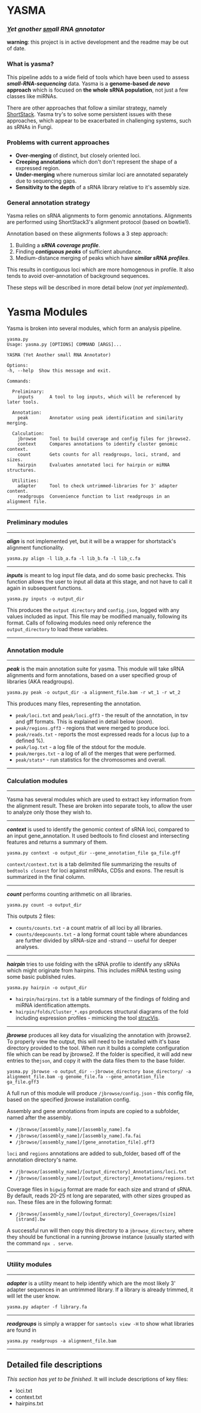 

# YASMA
### *<ins>Y</ins>et <ins>a</ins>nother <ins>sm</ins>all RNA <ins>a</ins>nnotator*
 
**warning**: this project is in active development and the readme may be out of date. 

### What is yasma?
This pipeline adds to a wide field of tools which have been used to assess ***small-RNA-sequencing*** data. Yasma is a **genome-based *de novo* approach** which is focused on **the whole sRNA population**, not just a few classes like miRNAs.

There are other approaches that follow a similar strategy, namely [ShortStack](https://github.com/MikeAxtell/ShortStack). Yasma try's to solve some persistent issues with these approaches, which appear to be exacerbated in challenging systems, such as sRNAs in Fungi.



### Problems with current approaches
* **Over-merging** of distinct, but closely oriented loci.
* **Creeping annotations** which don't don't represent the shape of a expressed region.
* **Under-merging** where numerous similar loci are annotated separately due to sequencing gaps.
* **Sensitivity to the depth** of a sRNA library relative to it's assembly size.


### General annotation strategy

Yasma relies on sRNA alignments to form genomic annotations. Alignments are performed using ShortStack3's alignment protocol (based on bowtie1).

Annotation based on these alignments follows a 3 step approach:
1. Building a ***sRNA coverage profile***.
2. Finding ***contiguous peaks*** of sufficient abundance.
3. Medium-distance merging of peaks which have ***similar sRNA profiles***.

This results in contiguous loci which are more homogenous in profile. It also tends to avoid over-annotation of background sequences.

These steps will be described in more detail below (*not yet implemented*).

# Yasma Modules

Yasma is broken into several modules, which form an analysis pipeline.

	yasma.py
	Usage: yasma.py [OPTIONS] COMMAND [ARGS]...

	YASMA (Yet Another small RNA Annotator)
	  
	Options:
	-h, --help  Show this message and exit.

	Commands:
	
	  Preliminary:
	    inputs      A tool to log inputs, which will be referenced by later tools.

	  Annotation:
	    peak        Annotator using peak identification and similarity merging.
	    
	  Calculation:
	    jbrowse     Tool to build coverage and config files for jbrowse2.
	    context     Compares annotations to identify cluster genomic context.
	    count       Gets counts for all readgroups, loci, strand, and sizes.
	    hairpin     Evaluates annotated loci for hairpin or miRNA structures.
	
	  Utilities:
	    adapter     Tool to check untrimmed-libraries for 3' adapter content.
	    readgroups  Convenience function to list readgroups in an alignment file.
***
### Preliminary modules
***

***align*** is not implemented yet, but it will be a wrapper for shortstack's alignment functionality.

    yasma.py align -l lib_a.fa -l lib_b.fa -l lib_c.fa

***
***inputs*** is meant to log input file data, and do some basic prechecks. This function allows the user to input all data at this stage, and not have to call it again in subsequent functions.

    yasma.py inputs -o output_dir
    


This produces the `output directory` and `config.json`, logged with any values included as input. This file may be modified manually, following its format. Calls of following modules need only reference the `output_directory` to load these variables.
***
### Annotation module
***

***peak*** is the main annotation suite for yasma. This module will take sRNA alignments and form annotations, based on a user specified group of libraries (AKA readgroups).

	yasma.py peak -o output_dir -a alignment_file.bam -r wt_1 -r wt_2
	


This produces many files, representing the annotation. 
* `peak/loci.txt` and `peak/loci.gff3` - the result of the annotation, in tsv and gff formats. This is explained in detail below (*soon*).
* `peak/regions.gff3` - regions that were merged to produce loci.
* `peak/reads.txt` - reports the most expressed reads for a locus (up to a defined %).
* `peak/log.txt` - a log file of the stdout for the module.
* `peak/merges.txt` - a log of all of the merges that were performed.
* `peak/stats*` - run statistics for the chromosomes and overall.

***
### Calculation modules
***

Yasma has several modules which are used to extract key information  from the alignment result. These are broken into separate tools, to allow the user to analyze only those they wish to.
***
***context*** is used to identify the genomic context of sRNA loci, compared to an input gene_annotation. It used bedtools to find closest and intersecting features and returns a summary of them. 

	yasma.py context -o output_dir --gene_annotation_file ga_file.gff

`context/context.txt` is a tab delimited file summarizing the results of `bedtools closest` for loci against mRNAs, CDSs and exons. The result is summarized in the final column.

***
***count*** performs counting arithmetic on all libraries. 

	yasma.py count -o output_dir

This outputs 2 files: 
* `counts/counts.txt` - a count matrix of all loci by all libraries.
* `counts/deepcounts.txt` - a long format count table where abundances are further divided by sRNA-size and -strand -- useful for deeper analyses.
***
***hairpin***  tries to use folding with the sRNA profile to identify any sRNAs which might originate from hairpins. This includes miRNA testing using some basic published rules.

	yasma.py hairpin -o output_dir
	


* `hairpin/hairpins.txt` is a table summary of the findings of folding and miRNA identification attempts.
* `hairpin/folds/Cluster_*.eps` produces structural diagrams of the fold including expression profiles - mimicking the tool [strucVis](https://github.com/MikeAxtell/strucVis).
***
***jbrowse*** produces all key data for visualizing the annotation with jbrowse2. To properly view the output, this will need to be installed with it's base directory provided to the tool. When run it builds a complete configuration file which can be read by jbrowse2. If the folder is specified, it will add new entries to the`json`, and copy it with the data files them to the base folder.

	yasma.py jbrowse -o output_dir --jbrowse_directory base_directory/ -a alignment_file.bam -g genome_file.fa --gene_annotation_file ga_file.gff3


A full run of this module will produce `/jbrowse/config.json` - this config file, based on the specified jbrowse installation config.

Assembly and gene annotations from inputs are copied to a subfolder, named after the assembly.
* `/jbrowse/[assembly_name]/[assembly_name].fa`
* `/jbrowse/[assembly_name]/[assembly_name].fa.fai`
* `/jbrowse/[assembly_name]/[gene_annotation_file].gff3`

`loci` and `regions` annotations are added to sub_folder, based off of the annotation directory's name.
* `/jbrowse/[assembly_name]/[output_directory]_Annotations/loci.txt`
* `/jbrowse/[assembly_name]/[output_directory]_Annotations/regions.txt`

Coverage files in `bigwig` format are made for each size and strand of sRNA. By default, reads 20-25 nt long are separated, with other sizes grouped as `non`. These files are in the following format:
* `/jbrowse/[assembly_name]/[output_directory]_Coverages/[size][strand].bw`

A successful run will then copy this directory to a `jbrowse_directory`, where they should be functional in a running jbrowse instance (usually started with the command `npx . serve`.

***
### Utility modules
***
***adapter*** is a utility meant to help identify which are the most likely 3' adapter sequences in an untrimmed library. If a library is already trimmed, it will let the user know.

	yasma.py adapter -f library.fa

***
***readgroups*** is simply a wrapper for `samtools view -H` to show what libraries are found in 

	yasma.py readgroups -a alignment_file.bam
***


## Detailed file descriptions

*This section has yet to be finished*. It will include descriptions of key files:
* loci.txt
* context.txt
* hairpins.txt


